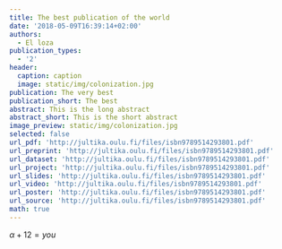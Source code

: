 ```yaml
---
title: The best publication of the world
date: '2018-05-09T16:39:14+02:00'
authors:
  - El loza
publication_types:
  - '2'
header:
  caption: caption
  image: static/img/colonization.jpg
publication: The very best
publication_short: The best
abstract: This is the long abstract
abstract_short: This is the short abstract
image_preview: static/img/colonization.jpg
selected: false
url_pdf: 'http://jultika.oulu.fi/files/isbn9789514293801.pdf'
url_preprint: 'http://jultika.oulu.fi/files/isbn9789514293801.pdf'
url_dataset: 'http://jultika.oulu.fi/files/isbn9789514293801.pdf'
url_project: 'http://jultika.oulu.fi/files/isbn9789514293801.pdf'
url_slides: 'http://jultika.oulu.fi/files/isbn9789514293801.pdf'
url_video: 'http://jultika.oulu.fi/files/isbn9789514293801.pdf'
url_poster: 'http://jultika.oulu.fi/files/isbn9789514293801.pdf'
url_source: 'http://jultika.oulu.fi/files/isbn9789514293801.pdf'
math: true
---
```

$\alpha + 12 = you$

